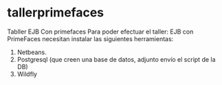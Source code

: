 # tallerprimefaces
Tabller EJB Con primefaces
Para poder efectuar el taller: EJB con PrimeFaces
necesitan instalar las siguientes herramientas:
  1.  Netbeans.
  2.  Postgresql (que creen una base de datos, adjunto envío el script de la DB)
  3.  Wildfly
